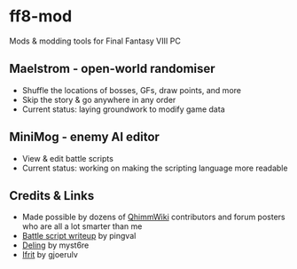 # ff8-mod
Mods &amp; modding tools for Final Fantasy VIII PC

## Maelstrom - open-world randomiser
* Shuffle the locations of bosses, GFs, draw points, and more
* Skip the story &amp; go anywhere in any order
* Current status: laying groundwork to modify game data

## MiniMog - enemy AI editor
* View & edit battle scripts
* Current status: working on making the scripting language more readable

## Credits &amp; Links
* Made possible by dozens of [QhimmWiki](https://wiki.ffrtt.ru/index.php/FF8) contributors and forum posters who are all a lot smarter than me
* [Battle script writeup](http://pingval.g1.xrea.com/psff8/research/index_en.html#enemy-ai) by pingval
* [Deling](https://github.com/myst6re/deling) by myst6re
* [Ifrit](https://sourceforge.net/projects/ifrit/) by gjoerulv
